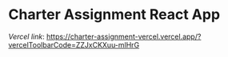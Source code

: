 # Charter Assignment React App

*Vercel link*: https://charter-assignment-vercel.vercel.app/?vercelToolbarCode=ZZJxCKXuu-mlHrG

